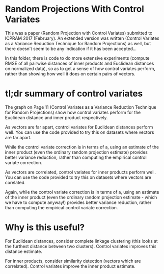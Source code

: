 # Random Projections With Control Variates

This was a paper (Random Projection with Control Variates) submitted to ICPRAM 2017 (February). An extended version was written (Control Variates as a Variance Reduction Technique for Random Projections) as well, but there doesn't seem to be any indication if it has been accepted...

In this folder, there is code to do more extensive experiments (compute RMSE of all pairwise distances of inner products and Euclidean distances on normalized data), so as to get a sense of how control variates perform, rather than showing how well it does on certain pairs of vectors.

# tl;dr summary of control variates

The graph on Page 11 (Control Variates as a Variance Reduction Technique for Random Projections) show how control variates perform for the Euclidean distance and inner product respectively.

As vectors are far apart, control variates for Euclidean distances perform well. You can use the code provided to try this on datasets where vectors are far apart.

While the control variate correction is in terms of a, using an estimate of the inner product (even the ordinary random projection estimate) provides better variance reduction, rather than computing the empirical control variate correction.

As vectors are correlated, control variates for inner products perform well. You can use the code provided to try this on datasets where vectors are corelated. 

Again, while the control variate correction is in terms of a, using an estimate of the inner product (even the ordinary random projection estimate - which we have to compute anyway!) provides better variance reduction, rather than computing the empirical control variate correction.


# Why is this useful?

For Euclidean distances, consider complete linkage clustering (this looks at the furthest distance between two clusters). Control variates improves this distance estimate. 

For inner products, consider similarity detection (vectors which are correlated). Control variates improve the inner product estimate.

